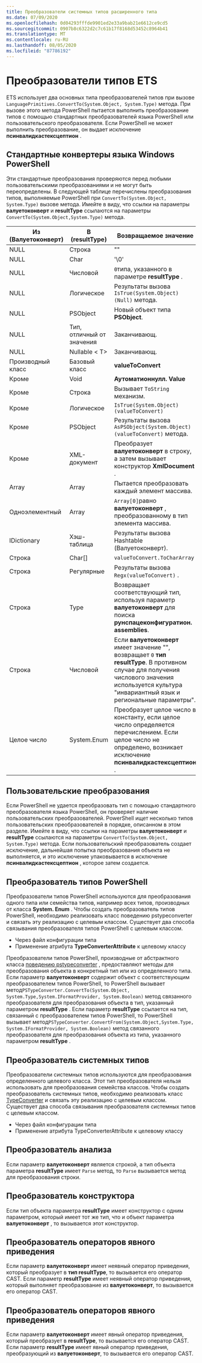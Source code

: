 ```yaml
---
title: Преобразователи системных типов расширенного типа
ms.date: 07/09/2020
ms.openlocfilehash: 0d04293fffde9901ed2e33a9bab21e6612ce9cd5
ms.sourcegitcommit: 0907b8c6322d2c7c61b17f8168d53452c8964b41
ms.translationtype: MT
ms.contentlocale: ru-RU
ms.lasthandoff: 08/05/2020
ms.locfileid: "87786192"
---
```

# <a name="ets-type-converters"></a>Преобразователи типов ETS

ETS использует два основных типа преобразователей типов при вызове `LanguagePrimitives.ConvertTo(System.Object, System.Type)` метода. При вызове этого метода PowerShell пытается выполнить преобразование типов с помощью стандартных преобразователей языка PowerShell или пользовательского преобразователя. Если PowerShell не может выполнить преобразование, он выдает исключение **псинвалидкастексцептион** .

## <a name="standard-windows-powershell-language-converters"></a>Стандартные конвертеры языка Windows PowerShell

Эти стандартные преобразования проверяются перед любыми пользовательскими преобразованиями и не могут быть переопределены. В следующей таблице перечислены преобразования типов, выполняемые PowerShell при `ConvertTo(System.Object, System.Type)` вызове метода. Имейте в виду, что ссылки на параметры **валуетоконверт** и **resultType** ссылаются на параметры `ConvertTo(System.Object,System.Type)` метода.

| Из (Валуетоконверт) |  В (resultType)  |                                                                               Возвращаемое значение                                                                               |
| --------------------- | ----------------- | ------------------------------------------------------------------------------------------------------------------------------------------------------------------- |
| NULL                  | Строка            | ""                                                                                                                                                                  |
| NULL                  | Char              | '\0'                                                                                                                                                                |
| NULL                  | Числовой           | `0`типа, указанного в параметре **resultType** .                                                                                                          |
| NULL                  | Логическое           | Результаты вызова `IsTrue(System.Object)(Null)` метода.                                                                                                        |
| NULL                  | PSObject          | Новый объект типа **PSObject**.                                                                                                                                    |
| NULL                  | Тип, отличный от значения    | Заканчивающ.                                                                                                                                                               |
| NULL                  | Nullable &lt; T&gt; | Заканчивающ.                                                                                                                                                               |
| Производный класс         | Базовый класс        | **valueToConvert**                                                                                                                                                  |
| Кроме              | Void              | **Аутоматионнулл. Value**                                                                                                                                            |
| Кроме              | Строка            | Вызывает `ToString` механизм.                                                                                                                                         |
| Кроме              | Логическое           | `IsTrue(System.Object) (valueToConvert)`                                                                                                                            |
| Кроме              | PSObject          | Результаты вызова `AsPSObject(System.Object) (valueToConvert)` метода.                                                                                         |
| Кроме              | XML-документ      | Преобразует **валуетоконверт** в строку, а затем вызывает конструктор **XmlDocument** .                                                                                      |
| Array                 | Array             | Пытается преобразовать каждый элемент массива.                                                                                                                      |
| Одноэлементный             | Array             | `Array[0]`равно **валуетоконверт** , преобразованному в тип элемента массива.                                                                            |
| IDictionary           | Хэш-таблица        | Результаты вызова Hashtable (Валуетоконверт).                                                                                                                       |
| Строка                | Char[]            | `valueToConvert.ToCharArray`                                                                                                                                        |
| Строка                | Регулярные             | Результаты вызова `Regx(valueToConvert)` .                                                                                                                          |
| Строка                | Type              | Возвращает соответствующий тип, используя параметр **валуетоконверт** для поиска **рунспацеконфигуратион. assemblies**.                                                 |
| Строка                | Числовой           | Если **валуетоконверт** имеет значение "", возвращает `0` **тип resultType**. В противном случае для получения числового значения используется культура "инвариантный язык и региональные параметры".                       |
| Целое число               | System.Enum       | Преобразует целое число в константу, если целое число определяется перечислением. Если целое число не определено, возникает исключение **псинвалидкастексцептион** . |

## <a name="custom-conversions"></a>Пользовательские преобразования

Если PowerShell не удается преобразовать тип с помощью стандартного преобразователя языка PowerShell, он проверяет наличие пользовательских преобразователей. PowerShell ищет несколько типов пользовательских преобразователей в порядке, описанном в этом разделе. Имейте в виду, что ссылки на параметры **валуетоконверт** и **resultType** ссылаются на параметры `ConvertTo(System.Object, System.Type)` метода. Если пользовательский преобразователь создает исключение, дальнейшая попытка преобразования объекта не выполняется, и это исключение упаковывается в исключение **псинвалидкастексцептион** , которое затем создается.

## <a name="powershell-type-converter"></a>Преобразователь типов PowerShell

Преобразователи типов PowerShell используются для преобразования одного типа или семейства типов, например всех типов, производных от класса **System. Enum** . Чтобы создать преобразователь типов PowerShell, необходимо реализовать класс поведению pstypeconverter и связать эту реализацию с целевым классом. Существует два способа связывания преобразователя типов PowerShell с целевым классом.

- Через файл конфигурации типа
- Применение атрибута **TypeConverterAttribute** к целевому классу

Преобразователи типов PowerShell, производные от абстрактного класса [поведению pstypeconverter](/dotnet/api/system.management.automation.pstypeconverter) , предоставляют методы для преобразования объекта в конкретный тип или из определенного типа. Если параметр **валуетоконверт** содержит объект с соответствующим преобразователем типов PowerShell, то PowerShell вызывает метод`PSTypeConverter.ConvertTo(System.Object, System.Type,System.IFormatProvider, System.Boolean)`
метод связанного преобразователя для преобразования объекта в тип, указанный параметром **resultType** . Если параметр **resultType** ссылается на тип, связанный с преобразователем типов PowerShell, то PowerShell вызывает метод`PSTypeConverter.ConvertFrom(System.Object,System.Type, System.IFormatProvider, System.Boolean)`
метод связанного преобразователя для преобразования объекта из типа, указанного параметром **resultType** .

## <a name="system-type-converter"></a>Преобразователь системных типов

Преобразователи системных типов используются для преобразования определенного целевого класса. Этот тип преобразователя нельзя использовать для преобразования семейства классов. Чтобы создать преобразователь системных типов, необходимо реализовать класс [TypeConverter](/dotnet/api/system.management.automation.runspaces.typedata.typeconverter#System_Management_Automation_Runspaces_TypeData_TypeConverter) и связать эту реализацию с целевым классом. Существует два способа связывания преобразователя системных типов с целевым классом.

- Через файл конфигурации типа
- Применение атрибута TypeConverterAttribute к целевому классу

## <a name="parse-converter"></a>Преобразователь анализа

Если параметр **валуетоконверт** является строкой, а тип объекта параметра **resultType** имеет `Parse` метод, то `Parse` вызывается метод для преобразования строки.

## <a name="constructor-converter"></a>Преобразователь конструктора

Если тип объекта параметра **resultType** имеет конструктор с одним параметром, который имеет тот же тип, что и объект параметра **валуетоконверт** , то вызывается этот конструктор.

## <a name="implicit-cast-operator-converter"></a>Преобразователь операторов явного приведения

Если параметр **валуетоконверт** имеет неявный оператор приведения, который преобразует в **тип resultType**, то вызывается его оператор CAST. Если параметр **resultType** имеет неявный оператор приведения, который выполняет преобразование из **валуетоконверт**, то вызывается его оператор CAST.

## <a name="explicit-cast-operator-converter"></a>Преобразователь операторов явного приведения

Если параметр **валуетоконверт** имеет явный оператор приведения, который преобразует в **resultType**, то вызывается его оператор CAST. Если параметр **resultType** имеет явный оператор приведения, преобразующий из **валуетоконверт**, то вызывается его оператор CAST.
